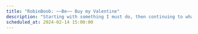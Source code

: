 ```yaml
---
title: "RobinBoob: ~~Be~~ Buy my Valentine"
description: "Starting with something I must do, then continuing to what I want to do: learn HTMX, finally try Turso, then make a supporters area"
scheduled_at: 2024-02-14 15:00:00
---
```

